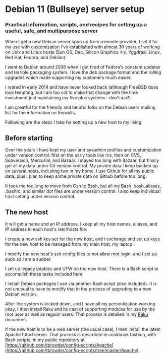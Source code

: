 # Debian 11 (Bullseye) server setup

### Practical information, scripts, and recipes for setting up a useful, safe, and multipurpose server

When I get a new Debian server spun up from a remote provider, I set it for my use
with customization I've established with almost 30 years of working on Unix and Linux
hosts (Sun OS, Dec, Silicon Graphics Irix, Yggdrasil Linux, Red Hat, Fedora, and Debian).

I went to Debian around 2008 when I got tired of Fedora's constant updates and terrible
packaging system. I love the deb package format and the rolling upgrades which made
supporting my customers much easier.

I retired in early 2014 and have never looked back (although FreeBSD does look tempting,
but I am too old to make that change with the time investment just maintaining
my five plus systems--don't ask!).

I am greatful for the friendly and helpful folks on the Debian users mailing list for
the information on firewalls.

Following are the steps I take for setting up a new host to my liking:

## Before starting

Over the years I have kept my user and sysadmin profiles and customization under version
control: first on the early tools like rcs, then on CVS, Subversion, Mercurial, and Bazaar. I stayed too long
with Bazaar, but finally got all my data under Git version control. My private data I keep
backed up on several hosts, including two in my home. I use Github for all my public
data, plus I plan to keep some private data on Github before too long.

It took me too long to move from Csh to Bash, but all my Bash .bash_aliases, .bashrc, and similar 
dot files are under version control. I also keep individual host setting under version
control.

## The new host

It will get a name and an IP address. I keep all my host names, aliases, and IP
address in each host's /etc/hosts file.

I create a new ssh key set for the new host, and I exchange and set up keys for
the new host to be managed from my main host, my laptop. 

I modify the new host's ssh config files to not allow root login, and I set up sudo 
so I am a sudoer.

I set up legacy iptables and UFW on the new host. There is a Bash script to
accomplish those tasks included here.

I install Debian packages I use via another Bash script (also included). It is not unusual
to have to modify that in the process of upgrading to a new Debian version.

After the system is locked down, and I have all my personlization
working okay, I then install Raku and its cast of supporting modules
for use by the root user as well as regular users. That process
is detailed in my [Raku](./Raku/README.md) document.

If the new host is to be a web server (the usual
case), I then install the latest Apache httpd server. That process
is described in cookbook fashion, with Bash scripts, in
my public repository at 
[https://github.com/tbrowder/config-scripts/Apache](https://github.com/tbrowder/config-scripts/tree/master/Apache).

